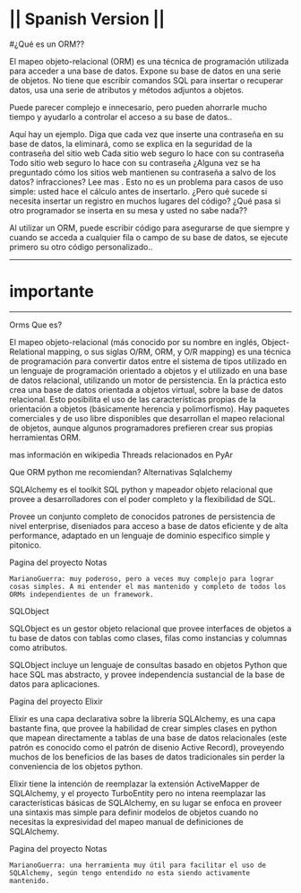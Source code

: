 || Spanish Version ||
=====================

#¿Qué es un ORM??

El mapeo objeto-relacional (ORM) es una técnica de programación utilizada para acceder a una base de datos. Expone su base de datos en una serie de objetos. No tiene que escribir comandos SQL para insertar o recuperar datos, usa una serie de atributos y métodos adjuntos a objetos.

Puede parecer complejo e innecesario, pero pueden ahorrarle mucho tiempo y ayudarlo a controlar el acceso a su base de datos..

Aquí hay un ejemplo. Diga que cada vez que inserte una contraseña en su base de datos, la eliminará, como se explica en la seguridad de la contraseña del sitio web Cada sitio web seguro lo hace con su contraseña Todo sitio web seguro lo hace con su contraseña ¿Alguna vez se ha preguntado cómo los sitios web mantienen su contraseña a salvo de los datos? infracciones? Lee mas . Esto no es un problema para casos de uso simple: usted hace el cálculo antes de insertarlo. ¿Pero qué sucede si necesita insertar un registro en muchos lugares del código? ¿Qué pasa si otro programador se inserta en su mesa y usted no sabe nada??

Al utilizar un ORM, puede escribir código para asegurarse de que siempre y cuando se acceda a cualquier fila o campo de su base de datos, se ejecute primero su otro código personalizado..


-----------------
importante
==========
-----------------

Orms
Que es?

El mapeo objeto-relacional (más conocido por su nombre en inglés, Object-Relational mapping, o sus siglas O/RM, ORM, y O/R mapping) es una técnica de programación para convertir datos entre el sistema de tipos utilizado en un lenguaje de programación orientado a objetos y el utilizado en una base de datos relacional, utilizando un motor de persistencia. En la práctica esto crea una base de datos orientada a objetos virtual, sobre la base de datos relacional. Esto posibilita el uso de las características propias de la orientación a objetos (básicamente herencia y polimorfismo). Hay paquetes comerciales y de uso libre disponibles que desarrollan el mapeo relacional de objetos, aunque algunos programadores prefieren crear sus propias herramientas ORM.

mas información en wikipedia
Threads relacionados en PyAr

Que ORM python me recomiendan?
Alternativas
Sqlalchemy

SQLAlchemy es el toolkit SQL python y mapeador objeto relacional que provee a desarrolladores con el poder completo y la flexibilidad de SQL.

Provee un conjunto completo de conocidos patrones de persistencia de nivel enterprise, diseniados para acceso a base de datos eficiente y de alta performance, adaptado en un lenguaje de dominio especifico simple y pitonico.

Pagina del proyecto
Notas

    MarianoGuerra: muy poderoso, pero a veces muy complejo para lograr cosas simples. A mi entender el mas mantenido y completo de todos los ORMs independientes de un framework.

SQLObject

SQLObject es un gestor objeto relacional que provee interfaces de objetos a tu base de datos con tablas como clases, filas como instancias y columnas como atributos.

SQLObject incluye un lenguaje de consultas basado en objetos Python que hace SQL mas abstracto, y provee independencia sustancial de la base de datos para aplicaciones.

Pagina del proyecto
Elixir

Elixir es una capa declarativa sobre la librería SQLAlchemy, es una capa bastante fina, que provee la habilidad de crear simples clases en python que mapean directamente a tablas de una base de datos relacionales (este patrón es conocido como el patrón de disenio Active Record), proveyendo muchos de los beneficios de las bases de datos tradicionales sin perder la conveniencia de los objetos python.

Elixir tiene la intención de reemplazar la extensión ActiveMapper de SQLAlchemy, y el proyecto TurboEntity pero no intena reemplazar las características básicas de SQLAlchemy, en su lugar se enfoca en proveer una sintaxis mas simple para definir modelos de objetos cuando no necesitas la expresividad del mapeo manual de definiciones de SQLAlchemy.

Pagina del proyecto
Notas

    MarianoGuerra: una herramienta muy útil para facilitar el uso de SQLAlchemy, según tengo entendido no esta siendo activamente mantenido.

